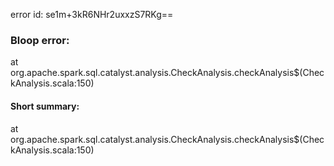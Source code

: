 error id: se1m+3kR6NHr2uxxzS7RKg==
### Bloop error:

at org.apache.spark.sql.catalyst.analysis.CheckAnalysis.checkAnalysis$(CheckAnalysis.scala:150)
#### Short summary: 

at org.apache.spark.sql.catalyst.analysis.CheckAnalysis.checkAnalysis$(CheckAnalysis.scala:150)